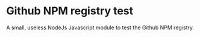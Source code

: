 # Github NPM registry test

A small, useless NodeJs Javascript module to test the Github NPM registry.

